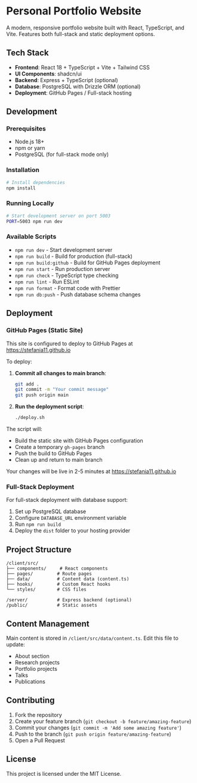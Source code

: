 # Personal Portfolio Website

A modern, responsive portfolio website built with React, TypeScript, and Vite. Features both full-stack and static deployment options.

## Tech Stack

- **Frontend**: React 18 + TypeScript + Vite + Tailwind CSS
- **UI Components**: shadcn/ui
- **Backend**: Express + TypeScript (optional)
- **Database**: PostgreSQL with Drizzle ORM (optional)
- **Deployment**: GitHub Pages / Full-stack hosting

## Development

### Prerequisites

- Node.js 18+ 
- npm or yarn
- PostgreSQL (for full-stack mode only)

### Installation

```bash
# Install dependencies
npm install
```

### Running Locally

```bash
# Start development server on port 5003
PORT=5003 npm run dev
```

### Available Scripts

- `npm run dev` - Start development server
- `npm run build` - Build for production (full-stack)
- `npm run build:github` - Build for GitHub Pages deployment
- `npm run start` - Run production server
- `npm run check` - TypeScript type checking
- `npm run lint` - Run ESLint
- `npm run format` - Format code with Prettier
- `npm run db:push` - Push database schema changes

## Deployment

### GitHub Pages (Static Site)

This site is configured to deploy to GitHub Pages at https://stefania11.github.io

To deploy:

1. **Commit all changes to main branch**:
   ```bash
   git add .
   git commit -m "Your commit message"
   git push origin main
   ```

2. **Run the deployment script**:
   ```bash
   ./deploy.sh
   ```

The script will:
- Build the static site with GitHub Pages configuration
- Create a temporary `gh-pages` branch
- Push the build to GitHub Pages
- Clean up and return to main branch

Your changes will be live in 2-5 minutes at https://stefania11.github.io

### Full-Stack Deployment

For full-stack deployment with database support:

1. Set up PostgreSQL database
2. Configure `DATABASE_URL` environment variable
3. Run `npm run build`
4. Deploy the `dist` folder to your hosting provider

## Project Structure

```
/client/src/
├── components/     # React components
├── pages/         # Route pages
├── data/          # Content data (content.ts)
├── hooks/         # Custom React hooks
└── styles/        # CSS files

/server/           # Express backend (optional)
/public/           # Static assets
```

## Content Management

Main content is stored in `/client/src/data/content.ts`. Edit this file to update:
- About section
- Research projects
- Portfolio projects
- Talks
- Publications

## Contributing

1. Fork the repository
2. Create your feature branch (`git checkout -b feature/amazing-feature`)
3. Commit your changes (`git commit -m 'Add some amazing feature'`)
4. Push to the branch (`git push origin feature/amazing-feature`)
5. Open a Pull Request

## License

This project is licensed under the MIT License.